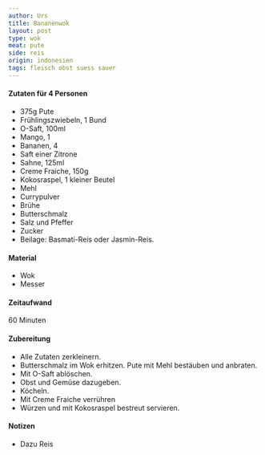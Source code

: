 ```yaml
---
author: Urs
title: Bananenwok
layout: post
type: wok
meat: pute
side: reis
origin: indonesien
tags: fleisch obst suess sauer
---
```

#### Zutaten für 4 Personen
 * 375g Pute
 * Frühlingszwiebeln, 1 Bund
 * O-Saft, 100ml
 * Mango, 1
 * Bananen, 4
 * Saft einer Zitrone
 * Sahne, 125ml
 * Creme Fraiche, 150g
 * Kokosraspel, 1 kleiner Beutel
 * Mehl
 * Currypulver
 * Brühe
 * Butterschmalz
 * Salz und Pfeffer
 * Zucker
 * Beilage: Basmati-Reis oder Jasmin-Reis.

#### Material
 * Wok
 * Messer

#### Zeitaufwand
 60 Minuten

#### Zubereitung
 * Alle Zutaten zerkleinern.
 * Butterschmalz im Wok erhitzen. Pute mit Mehl bestäuben und anbraten.
 * Mit O-Saft ablöschen.
 * Obst und Gemüse dazugeben.
 * Köcheln.
 * Mit Creme Fraiche verrühren
 * Würzen und mit Kokosraspel bestreut servieren.

#### Notizen
 * Dazu Reis
